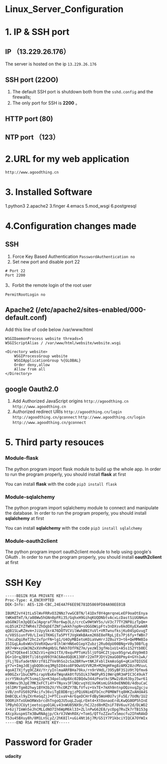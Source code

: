 # Linux_Server_Configuration

# 1. IP & SSH port 
## IP （13.229.26.176）
The server is hosted on the ip ```13.229.26.176```
## SSH port (22OO)
1. The default SSH port is shutdown both from the ```sshd.config``` and the firewalls;
2. The only port for SSH is  __2200__ 。
## HTTP port (80)
## NTP port （123）

# 2.URL for my web application
```http://www.agoodthing.cn```

# 3. Installed Software
1.python3
2.apache2
3.finger
4.emacs
5.mod_wsgi
6.postgresql

# 4.Configuration changes made

## SSH

1. Force Key Based Authentication 
```PasswordAuthentication no```
2. Set new port and disable port 22 
```
# Port 22 
Port 2200
```
3、Forbit the remote login of the root user 
```
PermitRootLogin no
```

## Apache2 (/etc/apache2/sites-enabled/000-default.conf)

Add this line of code below /var/www/html 
```
WSGIDaemonProcess website threads=5
WSGIScriptAlias / /var/www/html/website/website.wsgi

<Directory website>
    WSGIProcessGroup website
    WSGIApplicationGroup %{GLOBAL}
    Order deny,allow
    Allow from all
</Directory>
```
## google Oauth2.0
1. Add Authorized JavaScript origins
```http://agoodthing.cn```
```http://www.agoodthing.cn```
2. Authorized redirect URIs
```http://agoodthing.cn/login```
```http://agoodthing.cn/gconnect```
```http://www.agoodthing.cn/login```
```http://www.agoodthing.cn/gconnect```

# 5. Third party resouces 

### Module-flask
The python program import flask module to build up the whole app. In order to run the program properly, you should install **flask** at first

You can install **flask** with the code ```pip3 install flask```

### Module-sqlalchemy
The python program import sqlalchemy module to connect and manipulate the database. In order to run the program properly, you should install **sqlalchemy** at first

You can install **sqlalchemy** with the code ```pip3 install sqlalchemy```

### Module-oauth2client
The python program import oauth2client module to help using google's OAuth . In order to run the program properly, you should install **oauth2client** at first


# SSH Key
```
-----BEGIN RSA PRIVATE KEY-----
Proc-Type: 4,ENCRYPTED
DEK-Info: AES-128-CBC,24E4A7F6EE9E781D5869FD84A98EE01B

IBUMZJvY41tLu5lWvFRRvO32NNz7vwGCBTN/l41Dxf0Y4gmrqneLeEF9oaOtEnya
tWKm8TmT/k/a08Ww5hGNn0pFRi35/GqhxH9GihqKUQDNbtvAcxLcDastSiUGNHun
abG8WJlm3pQECwJApqraf7Ror6wp3Lz/crcCw9WtWY5s/uV3c77TY2NP8izTpQm+
nLQ5iKIYZfWR4s7ZhOqbEfZNfjwkkh7opN+sOGGOWipFtv3nDXsv6kdOXyEXwmAR
qQ81SLwRZmvm+JiUyySkrA76DOTVCVilWwhBN1YuVl+VRTwnufksjKu04SpGvugT
n/V8SSiunfV0/LIxe1TKHGiTa5PYfJVgkWkBAxm2K6E8eFRpLjEs7Pj6fy+fWBn7
z7miuDgiReT2hc2xfprFN+lg1/U4OyMBIetoKOiaVwHrrJZ0uzY3+t6+QeMMW8Io
35IGqLAu0xWUs5VeRXQwur8lhlWrHN6eO1epYZubzj2Ru0dpU00BNg+V0y30BfLg
XR7+W+xzGWJNZxXVnM4gHbSLfWkhTOfFNZ7m/yezWI3gfHo1xU1+A5s1S2Ytb0EC
yFSZYQEke4l1CNZcVi+qVm1tTX/0xqvPPToHz5ljUfGHCZtjqux95grwLdVg9m03
DG+1OrqJB9tTil6tqV093YAC6AedGQUK130Fr22mTPJDtV2maGO8Pmy4+GYn1wk/
jFLjTEufadetNXrzf81ZTVe9hSo2cSa2BRYw+tNKJFxblIkmAsGg6+qKimTQIG5E
gY7v+ImgJdEjgbQO0ceq3Mg5IO4so8F9OwVGYVR2R+M2HgHFmg8zAMX28zcMVuvL
4goAI7Xjfyg9CZAV/Yr/yInlmaARFBHa79kx/rn9rVHdL/395yBF3S1U9t7Qfmx6
m90GZxr1buCNPhirapVBxKeTWqnAk0tfUSOik37WdPyR519Wrq9R3mPIC3C49ukT
zcrY5NskyPC5smq1Jp+K34polu8p8Xc02BQdw344zPeatkcSMw2zBz63byJ5wr61
6tHWnv3hJpE7MK3xFCTi4Y+TNyxv3FlNQcvqYdiVw9KsmLGhk0eENNO8/4dbuCaC
j6lDMrTgm02hwy1BYH3b2V/YhcORZY7BLfVfvz+VxTE+7mXh9ntnpOQznvqZgcju
sVB/znFUS692PAcifv36viTgE0DBrgjzPQi6NimEFbCncP8M0Wftq8HKZxAHdA4S
DmBCQLxl9yZXrKeGqZjJ+PTCivaV+ArEqeDCHrFdBy5WoH0U7vjFu5E/7UdN/1U2
9OORihTxUUmORWxbrcdhTngoQJU5uqLZuqLrEmt4+XtOonaoErdLKwQG0OP5hInE
lPByhOJCUytjeetoigoO1ALv43nWU85NX9c/hCJ2zd8nMZniF78V6uuY2d/DLWO2
X+6zj7ImWn5eJhCMLLdNO7Ih6WpM6kl33+ZLlnPwG62E8/ycOpg7RvZk7rTB153g
4XcpXuspmSTm3BwRNAgjp/CkrVJVWnROX/+TomS/QTfoZZavTx5mocfu2IFmRAkD
T53u45BXuy8h/8M1LnSLyZ/2hK8Il+uGi4Nt16j7M/G51Y7P1kbciYIQCA7OYWIx
-----END RSA PRIVATE KEY-----
```
# Password for Grader
__udacity__
